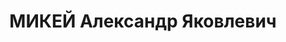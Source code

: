 ---
title: МИКЕЙ Александр Яковлевич
description: 'Род. в 1901, Москва, обр.: высшее. Проживал: Днепропетровск. Геолог,
  минералог, проф. Днепропетр. горн. ин-та и Днепропетр. физ. - хим. ин-та

  Арестован 30.05.1937. Приговор: ВК ВС СССР, 15.01.1938 – 10 лет ИТЛ + 5 лет пораж.
  в правах, отб. в сист. Дальстроя, затем в Свободном и Красноярске, осв. 30.05.1947.

  Реабилитирован 14.03.1956 за отсутствием состава преступления'
---